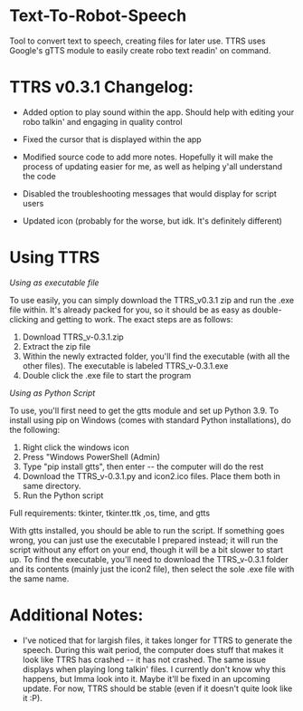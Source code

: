# Text-To-Robot-Speech
Tool to convert text to speech, creating files for later use. TTRS uses Google's gTTS module to easily create robo text readin' on command.

# TTRS v0.3.1 Changelog:
- Added option to play sound within the app. Should help with editing your robo talkin' and engaging in quality control

- Fixed the cursor that is displayed within the app

- Modified source code to add more notes. Hopefully it will make the process of updating easier for me, as well as helping y'all understand the code

- Disabled the troubleshooting messages that would display for script users

- Updated icon (probably for the worse, but idk. It's definitely different)

# Using TTRS
*Using as executable file*

To use easily, you can simply download the TTRS_v0.3.1 zip and run the .exe file within. It's already packed for you, so it should be as easy as double-clicking 
and getting to work. The exact steps are as follows:
1. Download TTRS_v-0.3.1.zip
2. Extract the zip file
3. Within the newly extracted folder, you'll find the executable (with all the other files). The executable is labeled TTRS_v-0.3.1.exe
4. Double click the .exe file to start the program

*Using as Python Script*

To use, you'll first need to get the gtts module and set up Python 3.9. To install using pip on Windows (comes with standard Python installations), do the following: 
1. Right click the windows icon
2. Press "Windows PowerShell (Admin)
3. Type "pip install gtts", then enter -- the computer will do the rest
4. Download the TTRS_v-0.3.1.py and icon2.ico files. Place them both in same directory.
5. Run the Python script

Full requirements: tkinter, tkinter.ttk ,os, time, and gtts

With gtts installed, you should be able to run the script. If something goes wrong, you can just use the executable I prepared instead; it will run the script without any effort on your end, though it will be a bit slower to start up. To find the executable, you'll need to download the TTRS_v-0.3.1 folder and its contents (mainly just the icon2 file),
then select the sole .exe file with the same name.

# Additional Notes:

- I've noticed that for largish files, it takes longer for TTRS to generate the speech. During this wait period, the computer does stuff that makes it look like TTRS has
crashed -- it has not crashed. The same issue displays when playing long talkin' files. I currently don't know why this happens, but Imma look into it. Maybe it'll be fixed
in an upcoming update. For now, TTRS should be stable (even if it doesn't quite look like it :P).
